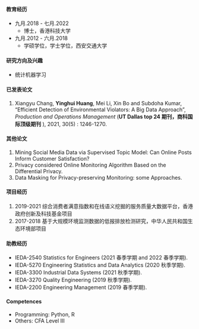 

#### 教育经历

- 九月.2018 - 七月.2022
	* 博士，香港科技大学
- 九月.2012 - 六月.2018 
	* 学硕学位，学士学位，西安交通大学


#### 研究方向及兴趣

* 统计机器学习


#### 已发表论文

1. Xiangyu Chang, **Yinghui Huang**, Mei Li, Xin Bo and Subdoha Kumar, “Efficient Detection of Environmental Violators: A Big Data Approach”, *Production and Operations Management* (**UT Dallas top 24 期刊，商科国际顶级期刊** ), 2021, 30(5) : 1246-1270.



#### 其他论文

1. Mining Social Media Data via Supervised Topic Model: Can Online Posts Inform Customer Satisfaction?
2. Privacy considered Online Monitoring Algorithm Based on the Differential Privacy.
3. Data Masking for Privacy-preserving Monitoring: some Approaches.

#### 项目经历

1. 2019-2021  综合消费者满意指数和在线语义挖掘的服务质量大数据平台，香港政府创新及科技基金项目
2. 2017-2018  基于大规模环境监测数据的低报排放检测研究，中华人民共和国生态环境部项目



#### 助教经历
* IEDA-2540 Statistics for Engineers (2021 春季学期 and 2022 春季学期).
* IEDA-5270 Engineering Statistics and Data Analytics (2020 秋季学期).
* IEDA-3300 Industrial Data Systems (2021 秋季学期).
* IEDA-3270 Quality Engineering (2019 秋季学期).
* IEDA-2200 Engineering Management (2019 春季学期).


#### Competences

- Programming: Python, R
- Others: CFA Level III

